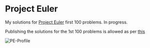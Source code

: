 # Project Euler

My solutions for [Project Euler](https://projecteuler.net) first 100 problems. In progress.

Publishing the solutions for the 1st 100 problems is allowed as per [this](`https://projecteuler.net/about#publish)

![PE-Profile](https://projecteuler.net/profile/coconut-doggy.png)
